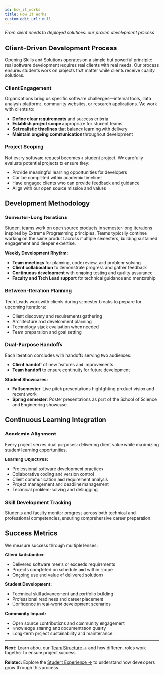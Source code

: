 ```yaml
---
id: how_it_works
title: How It Works
custom_edit_url: null
---
```


*From client needs to deployed solutions: our proven development process*

## Client-Driven Development Process

Opening Skills and Solutions operates on a simple but powerful principle: real software development requires real clients with real needs. Our process ensures students work on projects that matter while clients receive quality solutions.

<!-- ![Process flow diagram: client request → team formation → development cycles → deployment]() -->

### Client Engagement

Organizations bring us specific software challenges—internal tools, data analysis platforms, community websites, or research applications. We work with clients to:

- **Define clear requirements** and success criteria
- **Establish project scope** appropriate for student teams
- **Set realistic timelines** that balance learning with delivery
- **Maintain ongoing communication** throughout development

### Project Scoping

Not every software request becomes a student project. We carefully evaluate potential projects to ensure they:

- Provide meaningful learning opportunities for developers
- Can be completed within academic timelines
- Have engaged clients who can provide feedback and guidance
- Align with our open source mission and values

<!-- ![Photo: OSS working with a client]() -->

## Development Methodology

### Semester-Long Iterations

Student teams work on open source products in semester-long iterations inspired by Extreme Programming principles. Teams typically continue working on the same product across multiple semesters, building sustained engagement and deeper expertise.

**Weekly Development Rhythm:**

- **Team meetings** for planning, code review, and problem-solving
- **Client collaboration** to demonstrate progress and gather feedback
- **Continuous development** with ongoing testing and quality assurance
- **Faculty and Tech Lead support** for technical guidance and mentorship

### Between-Iteration Planning

Tech Leads work with clients during semester breaks to prepare for upcoming iterations:

- Client discovery and requirements gathering
- Architecture and development planning
- Technology stack evaluation when needed
- Team preparation and goal setting

### Dual-Purpose Handoffs

Each iteration concludes with handoffs serving two audiences:

- **Client handoff** of new features and improvements
- **Team handoff** to ensure continuity for future development

**Student Showcases:**

- **Fall semester**: Live pitch presentations highlighting product vision and recent work
- **Spring semester**: Poster presentations as part of the School of Science and Engineering showcase

<!-- ![Iteration cycle diagram for OSS]() -->

## Continuous Learning Integration

### Academic Alignment

Every project serves dual purposes: delivering client value while maximizing student learning opportunities.

**Learning Objectives:**

- Professional software development practices
- Collaborative coding and version control
- Client communication and requirement analysis
- Project management and deadline management
- Technical problem-solving and debugging

### Skill Development Tracking

Students and faculty monitor progress across both technical and professional competencies, ensuring comprehensive career preparation.

<!-- ![Competency matrix for students]() -->

## Success Metrics

We measure success through multiple lenses:

**Client Satisfaction:**

- Delivered software meets or exceeds requirements
- Projects completed on schedule and within scope
- Ongoing use and value of delivered solutions

**Student Development:**

- Technical skill advancement and portfolio building
- Professional readiness and career placement
- Confidence in real-world development scenarios

**Community Impact:**

- Open source contributions and community engagement
- Knowledge sharing and documentation quality
- Long-term project sustainability and maintenance

<!-- ![Success metrics dashboard]() -->

---

**Next:** Learn about our [Team Structure →](team_structure.md) and how different roles work together to ensure project success.

**Related:** Explore the [Student Experience →](student_experience.md) to understand how developers grow through this process.

